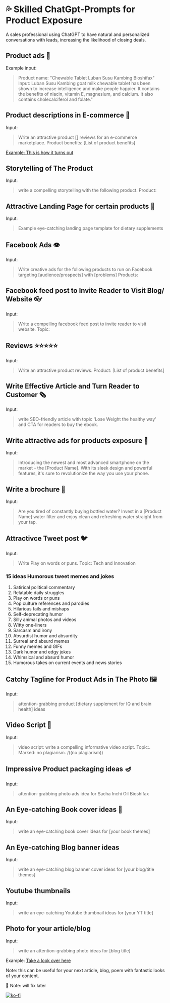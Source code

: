 # 💦 Skilled ChatGpt-Prompts for Product Exposure
A sales professional using ChatGPT to have natural and personalized conversations with leads, increasing the likelihood of closing deals.

## Product ads 📝
Example input: 
>Product name: "Chewable Tablet Luban Susu Kambing Bioshifax"
Input: Luban Susu Kambing goat milk chewable tablet has been shown to increase intelligence and make people happier. It contains the benefits of niacin, vitamin E, magnesium, and calcium. It also contains cholecalciferol and folate."

## Product descriptions in E-commerce 🥀
Input:
> Write an attractive product [] reviews for an e-commerce marketplace. 
Product benefits: 
[List of product benefits]

[Example: This is how it turns out](https://epalblossom.wordpress.com/2023/01/21/reviews-bioshifax-chewable-tablet-oriz/)

## Storytelling of The Product 
Input:
>write a compelling storytelling with the following product. Product:

## Attractive Landing Page for certain products 🌷
Input: 
>Example eye-catching landing page template for dietary supplements 

## Facebook Ads 👁
Input: 
>Write creative ads for the following products to run on Facebook targeting [audience/prospects] with [problems]
Products:

## Facebook feed post to Invite Reader to Visit Blog/ Website 👓
Input:
>Write a compelling facebook feed post to invite reader to visit website. Topic: 

## Reviews ⭐️⭐️⭐️⭐️⭐️
Input:
>Write an attractive product reviews. 
Product: 
[List of product benefits]

## Write Effective Article and Turn Reader to Customer 🗞
Input:
>write SEO-friendly article with topic 'Lose Weight the healthy way' and CTA for readers to buy the ebook.

## Write attractive ads for products exposure 🦋
Input:
>Introducing the newest and most advanced smartphone on the market - the [Product Name]. With its sleek design and powerful features, it's sure to revolutionize the way you use your phone.

## Write a brochure 📜
Input:
>Are you tired of constantly buying bottled water? Invest in a [Product Name] water filter and enjoy clean and refreshing water straight from your tap.

## Attractivce Tweet post 🐦
Input:
>Write Play on words or puns.
Topic: Tech and Innovation

### 15 ideas Humorous tweet memes and jokes 

1. Satirical political commentary
2. Relatable daily struggles
3. Play on words or puns
4. Pop culture references and parodies
5. Hilarious fails and mishaps
6. Self-deprecating humor
6. Silly animal photos and videos
7. Witty one-liners
8. Sarcasm and irony
9. Absurdist humor and absurdity
10. Surreal and absurd memes
11. Funny memes and GIFs
12. Dark humor and edgy jokes
13. Whimsical and absurd humor
14. Humorous takes on current events and news stories

## Catchy Tagline for Product Ads in The Photo 🖼
Input:
>attention-grabbing product [dietary supplement for IQ and brain health] ideas

## Video Script 🎥
Input:
>video script: write a compelling informative video script. Topic:. Marked: no plagiarism. /((no plagiarism))

## Impressive Product packaging ideas 🪔
Input: 
>attention-grabbing photo ads idea for Sacha Inchi Oil Bioshifax

## An Eye-catching Book cover ideas 📗
Input:
> write an eye-catching book cover ideas for [your book themes]

## An Eye-catching Blog banner ideas 
Input:
> write an eye-catching blog banner cover ideas for [your blog/title themes]

## Youtube thumbnails 
Input:
> write an eye-catching Youtube thumbnail ideas for [your YT title]

## Photo for your article/blog
Input:
>write an attention-grabbing photo ideas for [blog title]

Example: [Take a look over here](https://www.buymeacoffee.com/rosieinreallife/attention-grabbing-photos-stand-out-the-crowd)

Note: this can be useful for your next article, blog, poem with fantastic looks of your content.


📍 Note: will fix later

[![ko-fi](https://ko-fi.com/img/githubbutton_sm.svg)](https://ko-fi.com/N4N8CVBQA)
